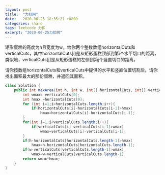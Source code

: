 ```yaml
---
layout: post
title:  "力扣网"
date:   2020-06-25 18:35:21 +0800
categories: share
tags: leetcode 力扣
excerpt: "2020-06-25力扣网"
---
```


矩形蛋糕的高度为h且宽度为w，给你两个整数数组horizontalCuts和verticalCuts，其中horizontalCuts[i]是从矩形蛋糕顶部到第i个水平切口的距离，类似地，verticalCuts[j]是从矩形蛋糕的左侧到第j个竖直切口的距离。

请你按数组horizontalCuts和verticalCuts中提供的水平和竖直位置切割后，请你找出面积最大的那份蛋糕，并返回其面积。

```java
class Solution {
    public int maxArea(int h, int w, int[] horizontalCuts, int[] verticalCuts) {
        int wmax= verticalCuts[0];
        int hmax =horizontalCuts[0];
        for (int i=1;i<horizontalCuts.length;i++){
            if(horizontalCuts[i]-horizontalCuts[i-1]>hmax)
                hmax=horizontalCuts[i]-horizontalCuts[i-1];
        }
        for(int i=1;i<verticalCuts.length;i++){
            if(verticalCuts[i]-verticalCuts[i-1]>wmax)
                wmax=verticalCuts[i]-verticalCuts[i-1];
        }
        if(h-horizontalCuts[horizontalCuts.length-1]>hmax)
            hmax=h-horizontalCuts[horizontalCuts.length-1];
        if(w-verticalCuts[verticalCuts.length-1]>wmax)
            wmax=w-verticalCuts[verticalCuts.length-1];
        return wmax*hmax;
    }
}
```



